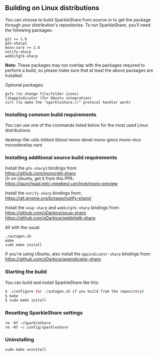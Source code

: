 ## Building on Linux distributions

You can choose to build SparkleShare from source or to get the package through your distribution's repositories.
To run SparkleShare, you'll need the following packages:

```
git >= 1.8
gtk-sharp3
mono-core >= 2.8
notify-sharp
webkitgtk-sharp
```

**Note:** These packages may not overlap with the packages required to perform a build, so please make sure that at least the above packages are installed.

Optional packages:

```
gvfs (to change file/folder icons)
libappindicator (for Ubuntu integration)
curl (to make the "sparkleshare://" protocol handler work)
```


### Installing common build requirements

You can use one of the commands listed below for the most used Linux distributions:  

desktop-file-utils
intltool
libtool
mono-devel
mono-gmcs
mono-mcs
monodevelop
nant



### Installing additional source build requirements

Install the `gtk-sharp3` bindings from:  
https://github.com/mono/gtk-sharp  
Or on Ubuntu, get it from this PPA:  
https://launchpad.net/~meebey/+archive/mono-preview

Install the `notify-sharp` bindings from:  
https://git.gnome.org/browse/notify-sharp/

Install the `soup-sharp` and `webkitgtk-sharp` bindings from:  
https://github.com/xDarkice/soup-sharp  
https://github.com/xDarkice/webkitgtk-sharp

All with the usual:

```
./autogen.sh
make
sudo make install
```

If you're using Ubuntu, also install the `appindicator-sharp` bindings from:  
https://github.com/xDarkice/appindicator-sharp



### Starting the build

You can build and install SparkleShare like this:

```bash
$ ./configure (or ./autogen.sh if you build from the repository)
$ make
$ sudo make install
```


### Resetting SparkleShare settings

```
rm -Rf ~/SparkleShare
rm -Rf ~/.config/sparkleshare
```


### Uninstalling

```
sudo make uninstall
```
